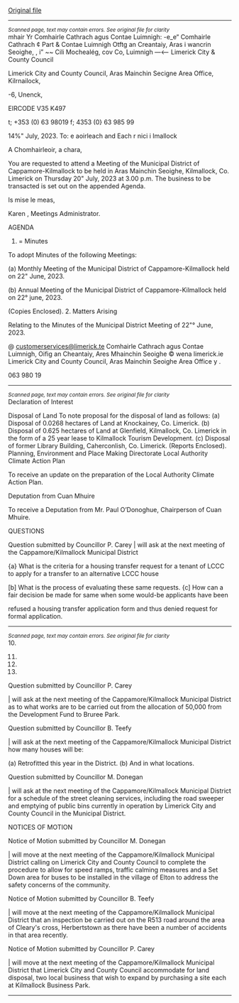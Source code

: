 [Original file](https://www.limerick.ie/sites/default/files/media/documents/2023-07/Agenda-Monthly-Meeting-of-the-Municipal-District-of-Cappamore-Kilmallock-20th-July-2023.pdf)

---
*<small>Scanned page, text may contain errors. See original file for clarity</small>*  
mhair Yr Comhairle Cathrach agus Contae Luimnigh:
-e_e“ Comhairle Cathrach ¢ Part
& Contae Luimnigh Otftg an Creantaiy, Aras i wancrin Seoighe,
, i” ~~ Cili Mochealég,
cov Co, Luimnigh
—<—— Limerick City
& County Council

Limerick City and County Council,
Aras Mainchin Secigne Area Office,
Kilrnailock,

-6, Unenck,

EIRCODE V35 K497

t; +353 (0) 63 98019
f; 4353 (0} 63 985 99

14%" July, 2023.
To: e aoirleach and Each r nici i Imallock

A Chomhairleoir, a chara,

You are requested to attend a Meeting of the Municipal District of Cappamore-Kilmallock to be
held in Aras Mainchin Seoighe, Kilmallock, Co. Limerick on Thursday 20" July, 2023 at 3.00 p.m.
The business to be transacted is set out on the appended Agenda.

Is mise le meas,

Karen ,
Meetings Administrator.

AGENDA

1. = Minutes

To adopt Minutes of the following Meetings:

(a) Monthly Meeting of the Municipal District of Cappamore-Kilmallock held on 22"
June, 2023.

(b) Annual Meeting of the Municipal District of Cappamore-Kilmallock held on 22°
june, 2023.

(Copies Enclosed).
2. Matters Arising

Relating to the Minutes of the Municipal District Meeting of 22"° June, 2023.

@ customerservices@limerick.te
Comhairle Cathrach agus Contae Luimnigh, Oifig an Cheantaiy, Ares Mhainchin Seoighe © wena limerick.ie
Limerick City and County Council, Aras Mainchin Seoighe Area Office y .

063 980 19


---
*<small>Scanned page, text may contain errors. See original file for clarity</small>*  
Declaration of Interest

Disposal of Land
To note proposal for the disposal of land as follows:
(a) Disposal of 0.0268 hectares of Land at Knockainey, Co. Limerick.
(b) Disposal of 0.625 hectares of Land at Glenfield, Kilmallock, Co. Limerick in the form
of a 25 year lease to Kilmallock Tourism Development.
(c) Disposal of former Library Building, Caherconlish, Co. Limerick.
(Reports Enclosed).
Planning, Environment and Place Making Directorate
Local Authority Climate Action Plan

To receive an update on the preparation of the Local Authority Climate Action Plan.

Deputation from Cuan Mhuire

To receive a Deputation from Mr. Paul O’Donoghue, Chairperson of Cuan Mhuire.

QUESTIONS

Question submitted by Councillor P. Carey
| will ask at the next meeting of the Cappamore/Kilmallock Municipal District

{a} What is the criteria for a housing transfer request for a tenant of LCCC to apply for a
transfer to an alternative LCCC house

[b] What is the process of evaluating these same requests.
{c] How can a fair decision be made for same when some would-be applicants have been

refused a housing transfer application form and thus denied request for formal
application.


---
*<small>Scanned page, text may contain errors. See original file for clarity</small>*  
10.

11.

12.

13.

Question submitted by Councillor P. Carey

| will ask at the next meeting of the Cappamore/Kilmallock Municipal District as to what
works are to be carried out from the allocation of 50,000 from the Development Fund to
Bruree Park.

Question submitted by Councillor B. Teefy

| will ask at the next meeting of the Cappamore/Kilmallock Municipal District how many
houses will be:

(a) Retrofitted this year in the District.
(b) And in what locations.

Question submitted by Councillor M. Donegan

| will ask at the next meeting of the Cappamore/Kilmallock Municipal District for a
schedule of the street cleaning services, including the road sweeper and emptying of
public bins currently in operation by Limerick City and County Council in the Municipal
District.

NOTICES OF MOTION

Notice of Motion submitted by Councillor M. Donegan

| will move at the next meeting of the Cappamore/Kilmallock Municipal District calling on
Limerick City and County Council to complete the procedure to allow for speed ramps,
traffic calming measures and a Set Down area for buses to be installed in the village of
Elton to address the safety concerns of the community.

Notice of Motion submitted by Councillor B. Teefy

| will move at the next meeting of the Cappamore/Kilmallock Municipal District that an
inspection be carried out on the R513 road around the area of Cleary's cross,
Herbertstown as there have been a number of accidents in that area recently.

Notice of Motion submitted by Councillor P. Carey

| will move at the next meeting of the Cappamore/Kilmallock Municipal District that
Limerick City and County Council accommodate for land disposal, two local business that
wish to expand by purchasing a site each at Kilmallock Business Park.


---

